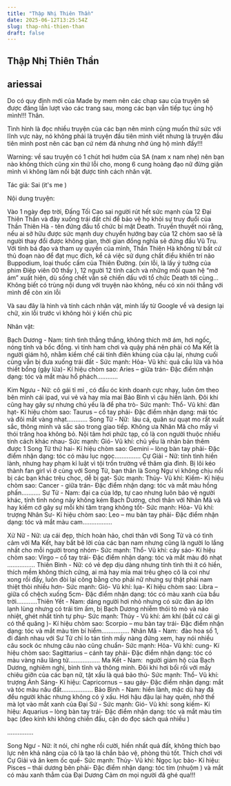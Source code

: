 ```yaml
---
title: "Thập Nhị Thiên Thần"
date: 2025-06-12T13:25:54Z
slug: thap-nhi-thien-than
draft: false
---
```


## Thập Nhị Thiên Thần

## ariessai

Do có quy định mới của Made by mem nên các chap sau của truyện sẽ được đăng lần lượt vào các trang sau, mong các bạn vẫn tiếp tục ủng hộ mình!!! Thân.  
 
 
Tình hình là đọc nhiều truyện của các bạn nên mình cũng muốn thử sức với lĩnh vực này, nó không phải là truyện đầu tiên mình viết nhưng là truyện đầu tiên mình post nên các bạn cứ ném đá nhưng nhớ ủng hộ mình đấy!!! 
 
Warning: về sau truyện có 1 chút hơi hướm của SA (nam x nam nhẹ) nên bạn nào không thích cũng xin thứ lỗi cho,  mong 6 cung hoàng đạo nữ đừng giận mình vì không làm nổi bật được tính cách nhân vật.
 
Tác giả: Sai (it's me  )
 
Nội dung truyện:
 
Vào 1 ngày đẹp trời, Đấng Tối Cao sai người rút hết sức mạnh của 12 Đại Thiên Thần và đày xuống trái đất chỉ để bảo vệ họ khỏi sự truy đuổi của Thần Thiên Hà - tên đứng đầu tổ chức bí mật Death. Truyền thuyết nói rằng, nếu ai sở hữu được sức mạnh duy chuyển hướng bay của 12 chòm sao sẽ là người thay đổi được không gian, thời gian đồng nghĩa sẽ đứng đầu Vũ Trụ. Với tính bá đạo và tham uy quyền của mình, Thần Thiên Hà không từ bất cứ thủ đoạn nào để đạt mục đích, kể cả việc sử dụng chất điều khiển trí não Buppodium, loại thuốc cấm của Thiên Đường. (xin lỗi, là lấy ý tưởng của phim Điệp viên 00 thấy  ), 12 người 12 tính cách và những mối quan hệ “mờ ám” xuất hiện, dù sống chết vẫn sẽ chiến đấu với tổ chức Death tới cùng…​ 
Không biết có trùng nội dung với truyện nào không, nếu có xin nói thẳng với mình để còn xin lỗi 
 
Và sau đây là hình và tính cách nhân vật, mình lấy từ Google về và design lại chữ, xin lỗi trước vì không hỏi ý kiến chủ pic
 
Nhân vật:
 

 
 
 
Bạch Dương - Nam: 
 ​tính tình thẳng thắng, không thích mờ ám, hơi ngốc, nóng tính và bốc đồng. vì tính ham chơi và quậy phá nên phải có Ma Kết là người giám hộ, nhằm kiềm chế cái tính điên khùng của cậu lại, nhưng cuối cùng vẫn bị đưa xuống trái đất ​- Sức mạnh: Hỏa​- Vũ khí: quả cầu lửa và hỏa thiết bổng (gậy lửa)​- Kí hiệu chòm sao: Aries – giữa trán​- Đặc điểm nhận dạng: tóc và mắt màu hổ phách​............​​ 
 
Kim Ngưu - Nữ:​ 
 ​cô gái tỉ mỉ , có đầu óc kinh doanh cực nhạy, luôn ôm theo bên mình cái ipad, vui vẻ và hay mỉa mai Bảo Bình vì cậu hiền lành. Đôi khi cũng hay gây sự nhưng chủ yếu là để pha trò​- Sức mạnh: Thổ​- Vũ khí: đàn hạt​- Kí hiệu chòm sao: Taurus – cổ tay phải​- Đặc điểm nhận dạng: mái tóc và đôi mắt vàng nhạt​............​​ 
Song Tử - Nữ: ​ 
 ​láu cá, quân sư quạt mo rất xuất sắc, thông minh và sắc sảo trong giao tiếp. Không ưa Nhân Mã cho mấy vì thói trăng hoa không bỏ. Nội tâm hơi phức tạp, cô là con người thuộc nhiều tính cách khác nhau​- Sức mạnh: Gió​- Vũ khí: chủ yếu là nhân bản thêm được 1 Song Tử thứ hai​- Kí hiệu chòm sao: Gemini – lòng bàn tay phải​- Đặc điểm nhận dạng: tóc có màu lục ngọc​...............​​ 
Cự Giải - Nữ:​ 
 ​tính tình hiền lành, nhưng hay phạm kỉ luật vì tội trốn trường về thăm gia đình. Bị lôi kéo thành fan girl vì ở cùng với Song Tử, bạn thân là Song Ngư vì không chịu nổi bị các bạn khác trêu chọc, dễ bị gạt​- Sức mạnh: Thủy​- Vũ khí: Kiếm​- Kí hiệu chòm sao: Cancer - giữa trán​- Đặc điểm nhận dạng: tóc và mắt màu hồng phấn​...........​
Sư Tử - Nam: 
 ​đại ca của lớp, tự cao nhưng luôn bảo vệ người khác, tính tình nóng nảy không kém Bạch Dương, chơi thân với Nhân Mã và hay kiếm cớ gây sự mỗi khi tâm trạng không tốt​- Sức mạnh: Hỏa​- Vũ khí: trượng Nhân Sư​- Kí hiệu chòm sao: Leo – mu bàn tay phải​- Đặc điểm nhận dạng: tóc và mắt màu cam​.................​​ 
 
Xử Nữ - Nữ:​ 
 ​ưa cái đẹp, thích hoàn hảo, chơi thân với Song Tử và có tình cảm với Ma Kết, hay bắt bẽ lời của các bạn nam nhưng cũng là người lo lắng nhất cho mỗi người trong nhóm​- Sức mạnh: Thổ​- Vũ khí: cây sáo​- Kí hiệu chòm sao: Virgo – cổ tay trái​- Đặc điểm nhận dạng: tóc và mắt màu đỏ nhạt​................​​ 
Thiên Bình - Nữ:
có vẻ đẹp dịu dàng nhưng tính tình thì ít có hiền, thích mềm không thích cứng, ai mà hay mỉa mai trêu ghẹo cô là coi như xong rồi đấy, luôn đòi lại công bằng cho phái nữ nhưng sự thật phái nam thiệt thòi nhiều hơn​- Sức mạnh: Gió​- Vũ khí: lụa​- Kí hiệu chòm sao: Libra – giữa cổ chệch xuống 5cm​- Đặc điểm nhận dạng: tóc có màu xanh của bầu trời​............​​Thiên Yết - Nam: dáng người hơi nhỏ nhưng có sức đàn áp lớn  lạnh lùng nhưng có trái tim ấm, bị Bạch Dương nhiễm thói tò mò và náo nhiệt, ghét nhất tính tự phụ​- Sức mạnh: Thủy ​- Vũ khí: ám khí (bất cứ cái gì có thể quăng  )​- Kí hiệu chòm sao: Scorpio – mu bàn tay trái​- Đặc điểm nhận dạng: tóc và mắt màu tím bí hiểm​................​​ 
Nhân Mã - Nam: ​ 
đào hoa số 1, đi đánh nhau với Sư Tử chỉ lo tán tỉnh mấy nàng đứng xem, hay nói nhiều câu sock óc nhưng câu nào cũng chuẩn​- Sức mạnh: Hỏa​- Vũ khí: cung​- Kí hiệu chòm sao: Sagittarius – cánh tay phải​- Đặc điểm nhận dạng: tóc có màu vàng nâu lãng tử​..................​​ 
Ma Kết - Nam: ​ 
người giám hộ của Bạch Dương, nghiêm nghị, bình tĩnh và thông minh. Đôi khi hơi bối rối với mấy chiêu giỡn của các bạn nữ, tật xấu là quá bảo thủ​- Sức mạnh: Thổ​- Vũ khí: trượng Ánh Sáng​- Kí hiệu: Capricornus – sau gáy​- Đặc điểm nhận dạng: mắt và tóc màu nâu đất​..................​​ 
Bảo Bình - Nam:​ 
 ​hiền lành, mặc dù hay đá đểu người khác nhưng không có ý xấu. Hơi hậu đậu lại hay quên, nhờ thế mà lọt vào mắt xanh của Đại Sứ ​- Sức mạnh: Gió​- Vũ khí: song kiếm​- Kí hiệu: Aquarius – lòng bàn tay trái​- Đặc điểm nhận dạng: tóc và mắt màu tím bạc (đeo kính khi không chiến đấu, cận do đọc sách quá nhiều )​ 
 
...............

 
 
 
 
 
 
 
 
 
 
Song Ngư - Nữ: 
 ​ít nói, chỉ nghe rồi cười, hiền nhất quả đất, không thích bạo lực nên khả năng của cô là tạo lá chắn bảo vệ, phòng thủ tốt. Thích chơi với Cự Giải và ăn kem ốc quế​- Sức mạnh: Thủy​- Vũ khí: Ngọc lục bảo​- Kí hiệu: Pisces – thái dương bên phải​- Đặc điểm nhận dạng: tóc tím (nhuộm  ) và mắt có màu xanh thẳm của Đại Dương​ 
Cảm ơn mọi người đã ghé qua!!! 
 ​ 
 
 
 ​